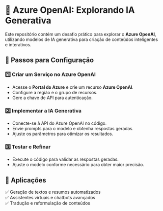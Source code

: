 # 🚀 Azure OpenAI: Explorando IA Generativa  

Este repositório contém um desafio prático para explorar o **Azure OpenAI**, utilizando modelos de IA generativa para criação de conteúdos inteligentes e interativos.  

## 📌 Passos para Configuração  

### 1️⃣ Criar um Serviço no Azure OpenAI  
- Acesse o **Portal do Azure** e crie um recurso **Azure OpenAI**.  
- Configure a região e o grupo de recursos.  
- Gere a chave de API para autenticação.  

### 2️⃣ Implementar a IA Generativa  
- Conecte-se à API do Azure OpenAI no código.  
- Envie prompts para o modelo e obtenha respostas geradas.  
- Ajuste os parâmetros para otimizar os resultados.  

### 3️⃣ Testar e Refinar  
- Execute o código para validar as respostas geradas.  
- Ajuste o modelo conforme necessário para obter maior precisão.  

## 🎯 Aplicações  
✅ Geração de textos e resumos automatizados  
✅ Assistentes virtuais e chatbots avançados  
✅ Tradução e reformulação de conteúdos  